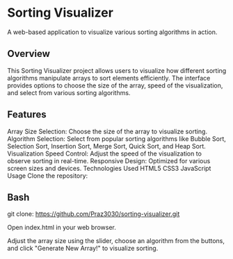 <h1>Sorting Visualizer</h1>
A web-based application to visualize various sorting algorithms in action.


<h2>Overview</h2>
This Sorting Visualizer project allows users to visualize how different sorting algorithms manipulate arrays to sort elements efficiently. The interface provides options to choose the size of the array, speed of the visualization, and select from various sorting algorithms.

<h2>Features</h2>
Array Size Selection: Choose the size of the array to visualize sorting.
Algorithm Selection: Select from popular sorting algorithms like Bubble Sort, Selection Sort, Insertion Sort, Merge Sort, Quick Sort, and Heap Sort.
Visualization Speed Control: Adjust the speed of the visualization to observe sorting in real-time.
Responsive Design: Optimized for various screen sizes and devices.
Technologies Used
HTML5
CSS3
JavaScript
Usage
Clone the repository:

<h2>Bash</h2>

git clone: https://github.com/Praz3030/sorting-visualizer.git </br>

Open index.html in your web browser.

Adjust the array size using the slider, choose an algorithm from the buttons, and click "Generate New Array!" to visualize sorting.
